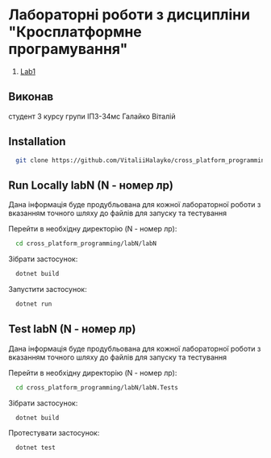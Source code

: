 # Лабораторні роботи з дисципліни "Кросплатформне програмування"

1. [Lab1](https://github.com/VitaliiHalayko/cross_platform_programming/tree/master/lab1)

## Виконав

студент 3 курсу групи ІПЗ-34мс Галайко Віталій

## Installation

```bash
  git clone https://github.com/VitaliiHalayko/cross_platform_programming
```

## Run Locally labN (N - номер лр)

Дана інформація буде продубльована для кожної лабораторної роботи з вказанням точного шляху до файлів для запуску та тестування

Перейти в необхідну директорію (N - номер лр):

```bash
  cd cross_platform_programming/labN/labN
```

Зібрати застосунок:

```bash
  dotnet build
```

Запустити застосунок:

```bash
  dotnet run
```

## Test labN (N - номер лр)

Дана інформація буде продубльована для кожної лабораторної роботи з вказанням точного шляху до файлів для запуску та тестування

Перейти в необхідну директорію (N - номер лр):

```bash
  cd cross_platform_programming/labN/labN.Tests
```

Зібрати застосунок:

```bash
  dotnet build
```

Протестувати застосунок:

```bash
  dotnet test
```

